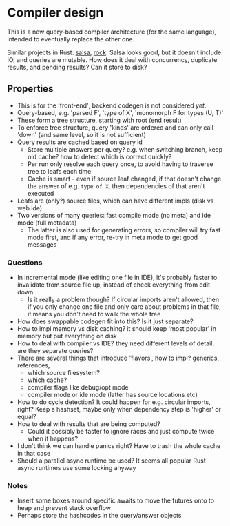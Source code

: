 
# Compiler design

This is a new query-based compiler architecture (for the same language), intended to eventually replace the other one.

Similar projects in Rust: [salsa](https://salsa-rs.netlify.app/overview), [rock](https://github.com/ollef/rock).
Salsa looks good, but it doesn't include IO, and queries are mutable. How does it deal with concurrency, duplicate results, and pending results? Can it store to disk?

## Properties

* This is for the 'front-end'; backend codegen is not considered _yet_.
* Query-based, e.g. 'parsed F', 'type of X', 'monomorph F for types (U, T)'
* These form a tree structure, starting with root (end result)
* To enforce tree structure, query 'kinds' are ordered and can only call 'down' (and same level, so it is not sufficient)
* Query results are cached based on query id
  * Store multiple answers per query? e.g. when switching branch, keep old cache? how to detect which is correct quickly?
  * Per run only resolve each query once, to avoid having to traverse tree to leafs each time
  * Cache is smart - even if source leaf changed, if that doesn't change the answer of e.g. `type of X`, then dependencies of that aren't executed
* Leafs are (only?) source files, which can have different impls (disk vs web ide)
* Two versions of many queries: fast compile mode (no meta) and ide mode (full metadata)
  * The latter is also used for generating errors, so compiler will try fast mode first, and if any error, re-try in meta mode to get good messages

### Questions

* In incremental mode (like editing one file in IDE), it's probably faster to invalidate from source file up, instead of check everything from edit down
  * Is it really a problem though? If circular imports aren't allowed, then if you only change one file and only care about problems in that file, it means you don't need to walk the whole tree
* How does swappable codegen fit into this? Is it just separate?
* How to impl memory vs disk caching? it should keep 'most popular' in memory but put everything on disk
* How to deal with compiler vs IDE? they need different levels of detail, are they separate queries?
* There are several things that introduce 'flavors', how to impl? generics, references, 
  - which source filesystem?
  - which cache?
  - compiler flags like debug/opt mode
  - compiler mode or ide mode (latter has source locations etc)
* How to do cycle detection? It could happen for e.g. circular imports, right? Keep a hashset, maybe only when dependency step is 'higher' or equal?
* How to deal with results that are being computed?
  * Could it possibly be faster to ignore races and just compute twice when it happens?
* I don't think we can handle panics right? Have to trash the whole cache in that case
* Should a parallel async runtime be used? It seems all popular Rust async runtimes use some locking anyway

### Notes

* Insert some boxes around specific awaits to move the futures onto to heap and prevent stack overflow
* Perhaps store the hashcodes in the query/answer objects 

